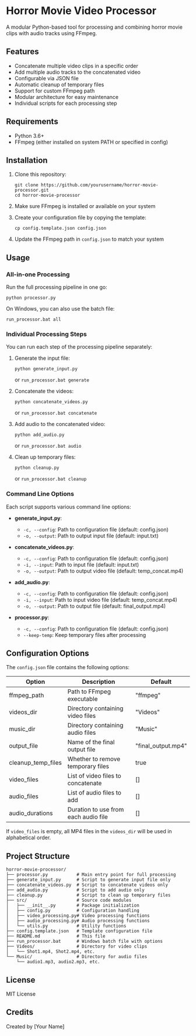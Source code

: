 # Horror Movie Video Processor

A modular Python-based tool for processing and combining horror movie clips with audio tracks using FFmpeg.

## Features

- Concatenate multiple video clips in a specific order
- Add multiple audio tracks to the concatenated video
- Configurable via JSON file
- Automatic cleanup of temporary files
- Support for custom FFmpeg path
- Modular architecture for easy maintenance
- Individual scripts for each processing step

## Requirements

- Python 3.6+
- FFmpeg (either installed on system PATH or specified in config)

## Installation

1. Clone this repository:
   ```
   git clone https://github.com/yourusername/horror-movie-processor.git
   cd horror-movie-processor
   ```

2. Make sure FFmpeg is installed or available on your system

3. Create your configuration file by copying the template:
   ```
   cp config.template.json config.json
   ```

4. Update the FFmpeg path in `config.json` to match your system

## Usage

### All-in-one Processing

Run the full processing pipeline in one go:

```
python processor.py
```

On Windows, you can also use the batch file:
```
run_processor.bat all
```

### Individual Processing Steps

You can run each step of the processing pipeline separately:

1. Generate the input file:
   ```
   python generate_input.py
   ```
   or `run_processor.bat generate`

2. Concatenate the videos:
   ```
   python concatenate_videos.py
   ```
   or `run_processor.bat concatenate`

3. Add audio to the concatenated video:
   ```
   python add_audio.py
   ```
   or `run_processor.bat audio`

4. Clean up temporary files:
   ```
   python cleanup.py
   ```
   or `run_processor.bat cleanup`

### Command Line Options

Each script supports various command line options:

- **generate_input.py**:
  - `-c, --config`: Path to configuration file (default: config.json)
  - `-o, --output`: Path to output input file (default: input.txt)

- **concatenate_videos.py**:
  - `-c, --config`: Path to configuration file (default: config.json)
  - `-i, --input`: Path to input file (default: input.txt)
  - `-o, --output`: Path to output video file (default: temp_concat.mp4)

- **add_audio.py**:
  - `-c, --config`: Path to configuration file (default: config.json)
  - `-i, --input`: Path to input video file (default: temp_concat.mp4)
  - `-o, --output`: Path to output file (default: final_output.mp4)

- **processor.py**:
  - `-c, --config`: Path to configuration file (default: config.json)
  - `--keep-temp`: Keep temporary files after processing

## Configuration Options

The `config.json` file contains the following options:

| Option            | Description                                | Default        |
|-------------------|--------------------------------------------|----------------|
| ffmpeg_path       | Path to FFmpeg executable                  | "ffmpeg"       |
| videos_dir        | Directory containing video files           | "Videos"       |
| music_dir         | Directory containing audio files           | "Music"        |
| output_file       | Name of the final output file              | "final_output.mp4" |
| cleanup_temp_files| Whether to remove temporary files          | true           |
| video_files       | List of video files to concatenate         | []             |
| audio_files       | List of audio files to add                 | []             |
| audio_durations   | Duration to use from each audio file       | []             |

If `video_files` is empty, all MP4 files in the `videos_dir` will be used in alphabetical order.

## Project Structure

```
horror-movie-processor/
├── processor.py           # Main entry point for full processing
├── generate_input.py      # Script to generate input file only
├── concatenate_videos.py  # Script to concatenate videos only
├── add_audio.py           # Script to add audio only
├── cleanup.py             # Script to clean up temporary files
├── src/                   # Source code modules
│   ├── __init__.py        # Package initialization
│   ├── config.py          # Configuration handling
│   ├── video_processing.py# Video processing functions
│   ├── audio_processing.py# Audio processing functions
│   └── utils.py           # Utility functions
├── config.template.json   # Template configuration file
├── README.md              # This file
├── run_processor.bat      # Windows batch file with options
├── Videos/                # Directory for video clips
│   └── Shot1.mp4, Shot2.mp4, etc.
└── Music/                 # Directory for audio files
    └── audio1.mp3, audio2.mp3, etc.
```

## License

MIT License

## Credits

Created by [Your Name] 